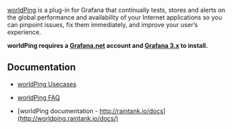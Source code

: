 [worldPing](http://raintank.io/worldping/) is a plug-in for Grafana that continually tests, stores and alerts on the global performance and availability of your Internet applications so you can pinpoint issues, fix them immediately, and improve your user’s experience.

**worldPing requires a [Grafana.net](http://grafana.net) account and [Grafana 3.x](http://grafana.org/download) to install.**

## Documentation
- [worldPing Usecases](http://worldping.raintank.io/worldping/use-cases)

- [worldPing FAQ](http://worldping.raintank.io/worldping/faq)

- [worldPing documentation - http://raintank.io/docs](http://worldping.raintank.io/docs/)
